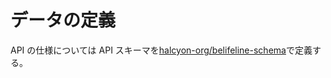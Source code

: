 # データの定義

API の仕様については API スキーマを[halcyon-org/belifeline-schema](https://github.com/halcyon-org/belifeline-schema)で定義する。
